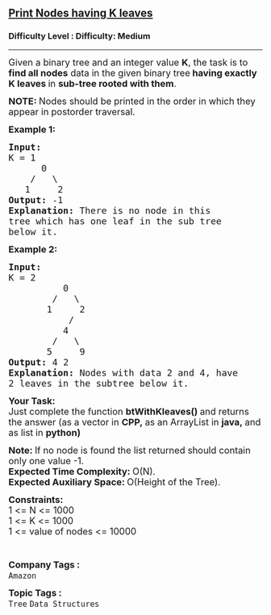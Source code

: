 <h2><a href="https://www.geeksforgeeks.org/problems/print-nodes-having-k-leaves/1?page=8&category=Tree&sortBy=submissions">Print Nodes having K leaves</a></h2><h3>Difficulty Level : Difficulty: Medium</h3><hr><div class="problems_problem_content__Xm_eO"><p><span style="font-size:18px">Given a binary tree and an integer value <strong>K</strong>, the task is to <strong>find all nodes</strong> data in the given binary tree<strong> having exactly K leaves </strong>in <strong>sub-tree rooted with them</strong>.</span></p>

<p><span style="font-size:18px"><strong>NOTE:&nbsp;</strong>Nodes should be printed in the order in which they appear in postorder traversal.</span></p>

<p><span style="font-size:18px"><strong>Example 1:</strong></span></p>

<pre><span style="font-size:18px"><strong>Input:
</strong>K = 1
&nbsp;     0
&nbsp;   /   \
&nbsp;  1     2<strong>
Output: </strong>-1<strong>
Explanation: </strong>There&nbsp;is no node in this
tree which has one leaf in the sub tree
below it.</span>
</pre>

<p><span style="font-size:18px"><strong>Example 2:</strong></span></p>

<pre><span style="font-size:18px"><strong>Input:
</strong>K = 2
&nbsp;         0
&nbsp;       /   \
&nbsp;      1     2
&nbsp;          /  
&nbsp;         4
&nbsp;       /   \
&nbsp;      5     9<strong>
Output: </strong>4 2<strong>
Explanation: </strong>Nodes with data 2 and 4, have
2 leaves in the subtree below it.</span></pre>

<p><strong><span style="font-size:18px">Your Task:</span></strong><br>
<span style="font-size:18px">Just complete the function <strong>btWithKleaves()&nbsp;</strong>and returns the answer (as a vector in&nbsp;<strong>CPP,&nbsp;</strong>as an ArrayList in&nbsp;<strong>java,&nbsp;</strong>and as list in&nbsp;<strong>python)</strong></span></p>

<p><span style="font-size:18px"><strong>Note:&nbsp;</strong>If no node is found the list returned should contain only one value -1.<br>
<strong>Expected Time Complexity:&nbsp;</strong>O(N).<br>
<strong>Expected Auxiliary Space:&nbsp;</strong>O(Height of the Tree).</span></p>

<p><span style="font-size:18px"><strong>Constraints:</strong><br>
1 &lt;= N &lt;= 1000<br>
1 &lt;= K &lt;= 1000<br>
1 &lt;= value of nodes &lt;= 10000</span></p>

<p>&nbsp;</p>
</div><p><span style=font-size:18px><strong>Company Tags : </strong><br><code>Amazon</code>&nbsp;<br><p><span style=font-size:18px><strong>Topic Tags : </strong><br><code>Tree</code>&nbsp;<code>Data Structures</code>&nbsp;